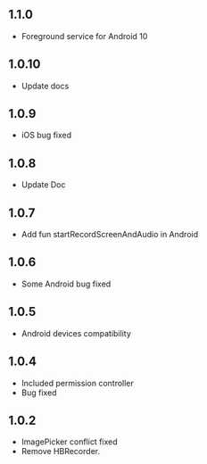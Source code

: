 ## 1.1.0
* Foreground service for Android 10

## 1.0.10
* Update docs

## 1.0.9

* iOS bug fixed

## 1.0.8

* Update Doc

## 1.0.7

* Add fun startRecordScreenAndAudio in Android

## 1.0.6

* Some Android bug fixed

## 1.0.5

* Android devices compatibility

## 1.0.4

* Included permission controller
* Bug fixed

## 1.0.2

* ImagePicker conflict fixed
* Remove HBRecorder.
